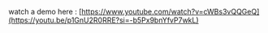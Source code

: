 watch a demo here : [https://www.youtube.com/watch?v=cWBs3vQQGeQ](https://youtu.be/p1GnU2R0RRE?si=-b5Px9bnYfvP7wkL)
